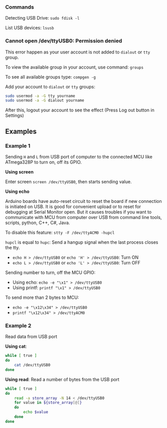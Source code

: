 ### Commands

Detecting USB Drive: ``sudo fdisk -l``

List USB devices: ``lsusb``

### Cannot open /dev/ttyUSB0: Permission denied

This error happen as your user account is not added to ``dialout`` or ``tty`` group.

To view the available group in your account, use command: ``groups``

To see all available groups type: ``compgen -g``

Add your account to ``dialout`` or ``tty`` groups:

```sh
sudo usermod -a -G tty yourname
sudo usermod -a -G dialout yourname
```

After this, logout your account to see the effect (Press Log out button in Settings)

## Examples

### Example 1

Sending ``H`` and ``L`` from USB port of computer to the connected MCU like ATmega328P to turn on, off its GPIO.

**Using screen**

Enter screen ``screen /dev/ttyUSB0``, then starts sending value.

**Using echo**

Arduino boards have auto-reset circuit to reset the board if new connection is initiated on USB. It is good for convenient upload or to reset for debugging at Serial Monitor open. But it causes troubles if you want to communicate with MCU from computer over USB from command line tools, scripts, python, C++, C#, Java.

To disable this feature: ``stty -F /dev/ttyACM0 -hupcl``

``hupcl`` is equal to ``hupc``: Send a hangup signal when the last process closes the tty.

* ``echo H > /dev/ttyUSB0`` or ``echo 'H' > /dev/ttyUSB0``: Turn ON
* ``echo L > /dev/ttyUSB0`` or ``echo 'L' > /dev/ttyUSB0``: Turn OFF

Sending number to turn, off the MCU GPIO:

* Using echo: ``echo -e "\x1" > /dev/ttyUSB0``
* Using printf: ``printf "\x1" > /dev/ttyUSB0``

To send more than 2 bytes to MCU: 

* ``echo -e "\x12\x34" > /dev/ttyUSB0``
* ``printf "\x12\x34" > /dev/ttyACM0``

### Example 2

Read data from USB port

**Using cat**: 

```sh
while [ true ]
do
    cat /dev/ttyUSB0
done 
```

**Using read**: Read a number of bytes from the USB port

```sh
while [ true ]
do
    read -a store_array -N 14 < /dev/ttyUSB0
    for value in ${store_array[@]}
    do
        echo $value
    done 
done 
```